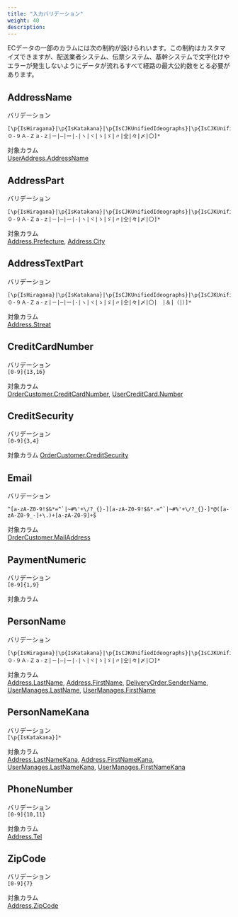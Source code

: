 ```yaml
---
title: "入力バリデーション"
weight: 40
description: 
---
```


<!-- textlint-disable-->
ECデータの一部のカラムには次の制約が設けられいます。この制約はカスタマイズできますが、配送業者システム、伝票システム、基幹システムで文字化けやエラーが発生しないようにデータが流れるすべて経路の最大公約数をとる必要があります。

## AddressName
バリデーション  
```
[\p{IsHiragana}|\p{IsKatakana}|\p{IsCJKUnifiedIdeographs}|\p{IsCJKUnifiedIdeographsExtensionA}|\p{IsCJKCompatibilityIdeographs}|０-９Ａ-Ｚａ-ｚ|－|―|ー|‐|ヽ|ヾ|ゝ|ゞ|〃|仝|々|〆|〇]*
```

対象カラム  
[UserAddress.AddressName](../data/ec#useraddresses)

## AddressPart
バリデーション  
```
[\p{IsHiragana}|\p{IsKatakana}|\p{IsCJKUnifiedIdeographs}|\p{IsCJKUnifiedIdeographsExtensionA}|\p{IsCJKCompatibilityIdeographs}|０-９Ａ-Ｚａ-ｚ|－|―|ー|‐|ヽ|ヾ|ゝ|ゞ|〃|仝|々|〆|〇]*
```

対象カラム  
[Address.Prefecture](../data/ec#addresses), 
[Address.City](../data/ec#addresses)

## AddressTextPart
バリデーション  
```
[\p{IsHiragana}|\p{IsKatakana}|\p{IsCJKUnifiedIdeographs}|\p{IsCJKUnifiedIdeographsExtensionA}|\p{IsCJKCompatibilityIdeographs}|０-９Ａ-Ｚａ-ｚ|－|―|ー|‐|ヽ|ヾ|ゝ|ゞ|〃|仝|々|〆|〇|　|＆|（|）]*
```

対象カラム  
[Address.Streat](../data/ec#addresses)

## CreditCardNumber
バリデーション  
`[0-9]{13,16}`

対象カラム  
[OrderCustomer.CreditCardNumber](../data/ec#ordercustomers), 
[UserCreditCard.Number](../data/ec#usercreditcards)

## CreditSecurity
バリデーション  
`[0-9]{3,4}`

対象カラム 
[OrderCustomer.CreditSecurity](../data/ec#ordercustomers) 

## Email
バリデーション  
```
^[a-zA-Z0-9!$&*=^`|~#%'+\/?_{}-][a-zA-Z0-9!$&*.=^`|~#%'+\/?_{}-]*@([a-zA-Z0-9_-]+\.)+[a-zA-Z0-9]+$
```

対象カラム  
[OrderCustomer.MailAddress](../data/ec#ordercustomers)

## PaymentNumeric
バリデーション  
`[0-9]{1,9}`

対象カラム  


## PersonName
バリデーション  
```
[\p{IsHiragana}|\p{IsKatakana}|\p{IsCJKUnifiedIdeographs}|\p{IsCJKUnifiedIdeographsExtensionA}|\p{IsCJKCompatibilityIdeographs}|０-９Ａ-Ｚａ-ｚ|－|―|ー|‐|ヽ|ヾ|ゝ|ゞ|〃|仝|々|〆|〇]*
```
対象カラム  
[Address.LastName](../data/ec#addresses), 
[Address.FirstName](../data/ec#addresses), 
[DeliveryOrder.SenderName](../data/ec#deliveryorders), 
[UserManages.LastName](../data/ec#usermanages), 
[UserManages.FirstName](../data/ec#usermanages)

## PersonNameKana
バリデーション  
`[\p{IsKatakana}]*`

対象カラム  
[Address.LastNameKana](../data/ec#addresses), 
[Address.FirstNameKana](../data/ec#addresses), 
[UserManages.LastNameKana](../data/ec#usermanages), 
[UserManages.FirstNameKana](../data/ec#usermanages)

## PhoneNumber
バリデーション  
`[0-9]{10,11}`

対象カラム  
[Address.Tel](../data/ec#addresses)

## ZipCode
バリデーション  
`[0-9]{7}`

対象カラム  
[Address.ZipCode](../data/ec#addresses)
<!-- textlint-enable -->
